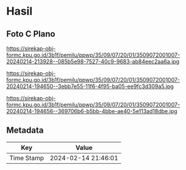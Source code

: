 # Hasil

## Foto C Plano

https://sirekap-obj-formc.kpu.go.id/3b1f/pemilu/ppwp/35/09/07/20/01/3509072001007-20240214-213928--085b5e98-7527-40c9-9683-ab84eec2aa6a.jpg

https://sirekap-obj-formc.kpu.go.id/3b1f/pemilu/ppwp/35/09/07/20/01/3509072001007-20240214-194650--3ebb7e55-11f6-4f95-ba05-ee9fc3d309a5.jpg

https://sirekap-obj-formc.kpu.go.id/3b1f/pemilu/ppwp/35/09/07/20/01/3509072001007-20240214-194656--369706b6-b5bb-4bbe-ae40-5e113ad18dbe.jpg


## Metadata

| Key        | Value               |
| ---------- | ------------------- |
| Time Stamp | 2024-02-14 21:46:01 |



